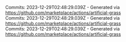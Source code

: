 Commits: 2023-12-29T02:48:29.039Z - Generated via https://github.com/marketplace/actions/artificial-grass
<br>
Commits: 2023-12-29T02:48:29.039Z - Generated via https://github.com/marketplace/actions/artificial-grass
<br>
Commits: 2023-12-29T02:48:29.039Z - Generated via https://github.com/marketplace/actions/artificial-grass
<br>
